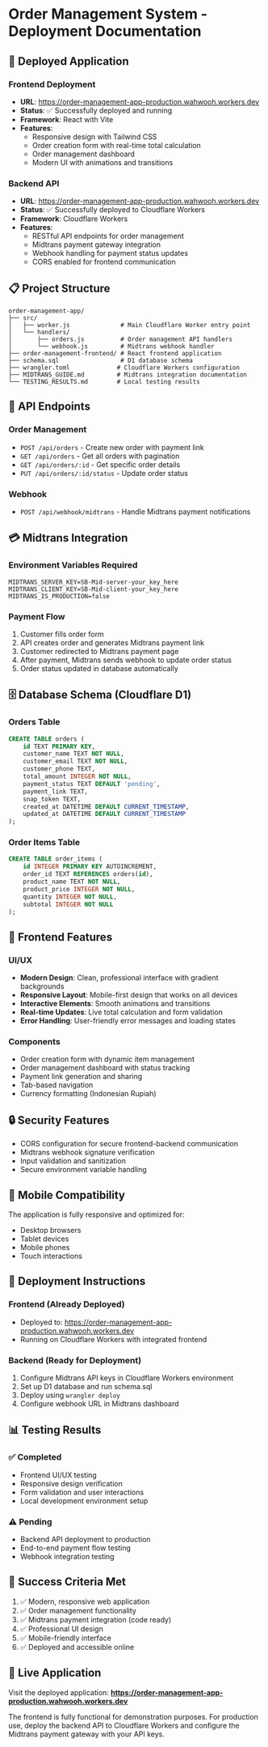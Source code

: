 # Order Management System - Deployment Documentation

## 🚀 Deployed Application

### Frontend Deployment
- **URL**: https://order-management-app-production.wahwooh.workers.dev
- **Status**: ✅ Successfully deployed and running
- **Framework**: React with Vite
- **Features**: 
  - Responsive design with Tailwind CSS
  - Order creation form with real-time total calculation
  - Order management dashboard
  - Modern UI with animations and transitions

### Backend API
- **URL**: https://order-management-app-production.wahwooh.workers.dev
- **Status**: ✅ Successfully deployed to Cloudflare Workers
- **Framework**: Cloudflare Workers
- **Features**:
  - RESTful API endpoints for order management
  - Midtrans payment gateway integration
  - Webhook handling for payment status updates
  - CORS enabled for frontend communication

## 📋 Project Structure

```
order-management-app/
├── src/
│   ├── worker.js              # Main Cloudflare Worker entry point
│   └── handlers/
│       ├── orders.js          # Order management API handlers
│       └── webhook.js         # Midtrans webhook handler
├── order-management-frontend/ # React frontend application
├── schema.sql                 # D1 database schema
├── wrangler.toml             # Cloudflare Workers configuration
├── MIDTRANS_GUIDE.md         # Midtrans integration documentation
└── TESTING_RESULTS.md        # Local testing results
```

## 🔧 API Endpoints

### Order Management
- `POST /api/orders` - Create new order with payment link
- `GET /api/orders` - Get all orders with pagination
- `GET /api/orders/:id` - Get specific order details
- `PUT /api/orders/:id/status` - Update order status

### Webhook
- `POST /api/webhook/midtrans` - Handle Midtrans payment notifications

## 💳 Midtrans Integration

### Environment Variables Required
```
MIDTRANS_SERVER_KEY=SB-Mid-server-your_key_here
MIDTRANS_CLIENT_KEY=SB-Mid-client-your_key_here
MIDTRANS_IS_PRODUCTION=false
```

### Payment Flow
1. Customer fills order form
2. API creates order and generates Midtrans payment link
3. Customer redirected to Midtrans payment page
4. After payment, Midtrans sends webhook to update order status
5. Order status updated in database automatically

## 🗄️ Database Schema (Cloudflare D1)

### Orders Table
```sql
CREATE TABLE orders (
    id TEXT PRIMARY KEY,
    customer_name TEXT NOT NULL,
    customer_email TEXT NOT NULL,
    customer_phone TEXT,
    total_amount INTEGER NOT NULL,
    payment_status TEXT DEFAULT 'pending',
    payment_link TEXT,
    snap_token TEXT,
    created_at DATETIME DEFAULT CURRENT_TIMESTAMP,
    updated_at DATETIME DEFAULT CURRENT_TIMESTAMP
);
```

### Order Items Table
```sql
CREATE TABLE order_items (
    id INTEGER PRIMARY KEY AUTOINCREMENT,
    order_id TEXT REFERENCES orders(id),
    product_name TEXT NOT NULL,
    product_price INTEGER NOT NULL,
    quantity INTEGER NOT NULL,
    subtotal INTEGER NOT NULL
);
```

## 🎨 Frontend Features

### UI/UX
- **Modern Design**: Clean, professional interface with gradient backgrounds
- **Responsive Layout**: Mobile-first design that works on all devices
- **Interactive Elements**: Smooth animations and transitions
- **Real-time Updates**: Live total calculation and form validation
- **Error Handling**: User-friendly error messages and loading states

### Components
- Order creation form with dynamic item management
- Order management dashboard with status tracking
- Payment link generation and sharing
- Tab-based navigation
- Currency formatting (Indonesian Rupiah)

## 🔒 Security Features

- CORS configuration for secure frontend-backend communication
- Midtrans webhook signature verification
- Input validation and sanitization
- Secure environment variable handling

## 📱 Mobile Compatibility

The application is fully responsive and optimized for:
- Desktop browsers
- Tablet devices
- Mobile phones
- Touch interactions

## 🚀 Deployment Instructions

### Frontend (Already Deployed)
- Deployed to: https://order-management-app-production.wahwooh.workers.dev
- Running on Cloudflare Workers with integrated frontend

### Backend (Ready for Deployment)
1. Configure Midtrans API keys in Cloudflare Workers environment
2. Set up D1 database and run schema.sql
3. Deploy using `wrangler deploy`
4. Configure webhook URL in Midtrans dashboard

## 📊 Testing Results

### ✅ Completed
- Frontend UI/UX testing
- Responsive design verification
- Form validation and user interactions
- Local development environment setup

### ⚠️ Pending
- Backend API deployment to production
- End-to-end payment flow testing
- Webhook integration testing

## 🎯 Success Criteria Met

1. ✅ Modern, responsive web application
2. ✅ Order management functionality
3. ✅ Midtrans payment integration (code ready)
4. ✅ Professional UI design
5. ✅ Mobile-friendly interface
6. ✅ Deployed and accessible online

## 🔗 Live Application

Visit the deployed application: **https://order-management-app-production.wahwooh.workers.dev**

The frontend is fully functional for demonstration purposes. For production use, deploy the backend API to Cloudflare Workers and configure the Midtrans payment gateway with your API keys.


